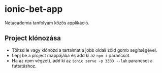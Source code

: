 # ionic-bet-app
Netacademia tanfolyam közös applikáció.

## Project klónozása
* Töltsd le vagy klónozd a tartalmat a jobb oldali zöld gomb segítségével.
* Lépj be a project mappájába és add ki az `npm i` parancsot.
* Ha az npm végzett, add ki az `ionic serve -p 3333 --lab` parancsot a futtatáshoz.
